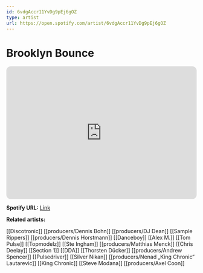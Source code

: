 ```yaml
---
id: 6vdgAccr11YvDg9pEj6gOZ
type: artist
url: https://open.spotify.com/artist/6vdgAccr11YvDg9pEj6gOZ
---
```

# Brooklyn Bounce

<iframe style="border-radius:12px" src="https://open.spotify.com/embed/artist/6vdgAccr11YvDg9pEj6gOZ" width="100%" height="352" frameBorder="0" allowfullscreen="" allow="autoplay; clipboard-write; encrypted-media; fullscreen; picture-in-picture" loading="lazy"></iframe>

**Spotify URL:** [Link](https://open.spotify.com/artist/6vdgAccr11YvDg9pEj6gOZ)

**Related artists:**

[[Discotronic]]
[[producers/Dennis Bohn]]
[[producers/DJ Dean]]
[[Sample Rippers]]
[[producers/Dennis Horstmann]]
[[Danceboy]]
[[Alex M.]]
[[Tom Pulse]]
[[Topmodelz]]
[[Ste Ingham]]
[[producers/Matthias Menck]]
[[Chris Deelay]]
[[Section 1]]
[[DDA]]
[[Thorsten Dücker]]
[[producers/Andrew Spencer]]
[[Pulsedriver]]
[[Silver Nikan]]
[[producers/Nenad „King Chronic“ Lautarevic]]
[[King Chronic]]
[[Steve Modana]]
[[producers/Axel Coon]]
